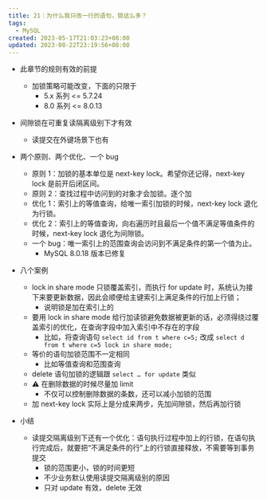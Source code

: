 ```yaml
---
title: 21｜为什么我只改一行的语句，锁这么多？
tags:
  - MySQL
created: 2023-05-17T21:03:23+08:00
updated: 2023-08-22T23:19:56+08:00
---
```


- 此章节的规则有效的前提
  - 加锁策略可能改变，下面的只限于
    - 5.x 系列 <= 5.7.24
    - 8.0 系列 <= 8.0.13

- 间隙锁在可重复读隔离级别下才有效
  - 读提交在外键场景下也有

- 两个原则、两个优化、一个 bug
  - 原则 1：加锁的基本单位是 next-key lock。希望你还记得，next-key lock 是前开后闭区间。
  - 原则 2：查找过程中访问到的对象才会加锁。逐个加
  - 优化 1：索引上的等值查询，给唯一索引加锁的时候，next-key lock 退化为行锁。
  - 优化 2：索引上的等值查询，向右遍历时且最后一个值不满足等值条件的时候，next-key lock 退化为间隙锁。
  - 一个 bug：唯一索引上的范围查询会访问到不满足条件的第一个值为止。
    - MySQL 8.0.18 版本已修复

- 八个案例
  - lock in share mode 只锁覆盖索引，而执行 for update 时，系统认为接下来要更新数据，因此会顺便给主键索引上满足条件的行加上行锁；
    - 说明锁是加在索引上的
  - 要用 lock in share mode 给行加读锁避免数据被更新的话，必须得绕过覆盖索引的优化，在查询字段中加入索引中不存在的字段
    - 比如，将查询语句 `select id from t where c=5;` 改成 `select d from t where c=5 lock in share mode;`
  - 等价的语句加锁范围不一定相同
    - 比如等值查询和范围查询
  - delete 语句加锁的逻辑跟 `select … for update` 类似
  - ⚠️ 在删除数据的时候尽量加 limit
    - 不仅可以控制删除数据的条数，还可以减小加锁的范围
  - 加 next-key lock 实际上是分成来两步，先加间隙锁，然后再加行锁

- 小结
  - 读提交隔离级别下还有一个优化：语句执行过程中加上的行锁，在语句执行完成后，就要把“不满足条件的行”上的行锁直接释放，不需要等到事务提交
    - 锁的范围更小，锁的时间更短
    - 不少业务默认使用读提交隔离级别的原因
    - 只对 update 有效，delete 无效

